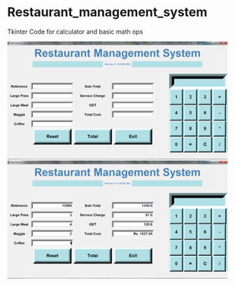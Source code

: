 # Restaurant_management_system
Tkinter Code for calculator and basic math ops

![alt text](https://github.com/asawari44/Restaurant_management_system/blob/master/screenshot-1.png)
![alt text](https://github.com/asawari44/Restaurant_management_system/blob/master/screenshot-2.png)
